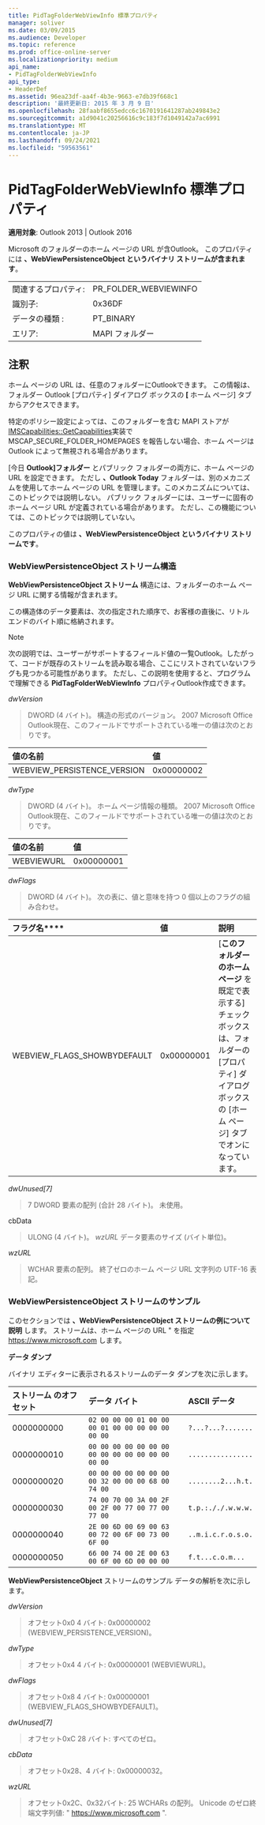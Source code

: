 ```yaml
---
title: PidTagFolderWebViewInfo 標準プロパティ
manager: soliver
ms.date: 03/09/2015
ms.audience: Developer
ms.topic: reference
ms.prod: office-online-server
ms.localizationpriority: medium
api_name:
- PidTagFolderWebViewInfo
api_type:
- HeaderDef
ms.assetid: 96ea23df-aa4f-4b3e-9663-e7db39f668c1
description: '最終更新日: 2015 年 3 月 9 日'
ms.openlocfilehash: 28faabf8655edcc6c1670191641287ab249843e2
ms.sourcegitcommit: a1d9041c20256616c9c183f7d1049142a7ac6991
ms.translationtype: MT
ms.contentlocale: ja-JP
ms.lasthandoff: 09/24/2021
ms.locfileid: "59563561"
---
```

# <a name="pidtagfolderwebviewinfo-cannonical-property"></a>PidTagFolderWebViewInfo 標準プロパティ

  
  
**適用対象**: Outlook 2013 | Outlook 2016 
  
Microsoft のフォルダーのホーム ページの URL が含Outlook。 このプロパティには **、WebViewPersistenceObject というバイナリ ストリームが含まれます**。
  
|||
|:-----|:-----|
|関連するプロパティ:  <br/> |PR_FOLDER_WEBVIEWINFO  <br/> |
|識別子:  <br/> |0x36DF  <br/> |
|データの種類 :   <br/> |PT_BINARY  <br/> |
|エリア:  <br/> |MAPI フォルダー  <br/> |
   
## <a name="remarks"></a>注釈

ホーム ページの URL は、任意のフォルダーにOutlookできます。 この情報は、フォルダー Outlook [プロパティ] ダイアログ ボックスの **[** ホーム ページ] タブからアクセスできます。 
  
特定のポリシー設定によっては、このフォルダーを含む MAPI ストアが[IMSCapabilities::GetCapabilities](pidtagfolderwebviewinfo-cannonical-property.md)実装で MSCAP_SECURE_FOLDER_HOMEPAGES を報告しない場合、ホーム ページは Outlook によって無視される場合があります。 
  
[今日 **Outlook]フォルダー** とパブリック フォルダーの両方に、ホーム ページの URL を設定できます。 ただし **、Outlook Today** フォルダーは、別のメカニズムを使用してホーム ページの URL を管理します。このメカニズムについては、このトピックでは説明しない。 パブリック フォルダーには、ユーザーに固有のホーム ページ URL が定義されている場合があります。 ただし、この機能については、このトピックでは説明していない。 
  
このプロパティの値は **、WebViewPersistenceObject というバイナリ ストリームです**。
  
### <a name="webviewpersistenceobject-stream-structure"></a>WebViewPersistenceObject ストリーム構造

**WebViewPersistenceObject ストリーム** 構造には、フォルダーのホーム ページ URL に関する情報が含まれます。 
  
この構造体のデータ要素は、次の指定された順序で、お客様の直後に、リトル エンドのバイト順に格納されます。 
  
> [!NOTE]
> 次の説明では、ユーザーがサポートするフィールド値の一覧Outlook。したがって、コードが既存のストリームを読み取る場合、ここにリストされていないフラグも見つかる可能性があります。 ただし、この説明を使用すると、プログラムで理解できる **PidTagFolderWebViewInfo** プロパティOutlook作成できます。 
  
 _dwVersion_
  
> DWORD (4 バイト)。 構造の形式のバージョン。 2007 Microsoft Office Outlook現在、このフィールドでサポートされている唯一の値は次のとおりです。
    
|**値の名前**|**値**|
|:-----|:-----|
|WEBVIEW_PERSISTENCE_VERSION  <br/> |0x00000002  <br/> |
   
 _dwType_
  
> DWORD (4 バイト)。 ホーム ページ情報の種類。 2007 Microsoft Office Outlook現在、このフィールドでサポートされている唯一の値は次のとおりです。
    
|**値の名前**|**値**|
|:-----|:-----|
|WEBVIEWURL  <br/> |0x00000001  <br/> |
   
 _dwFlags_
  
> DWORD (4 バイト)。 次の表に、値と意味を持つ 0 個以上のフラグの組み合わせ。
    
|フラグ名****|****値****|****説明****|
|:-----|:-----|:-----|
|WEBVIEW_FLAGS_SHOWBYDEFAULT  <br/> |0x00000001  <br/> |[**このフォルダーのホーム ページ** を既定で表示する] チェックボックスは、フォルダーの [プロパティ] ダイアログ ボックスの [ホーム ページ] タブでオンになっています。  <br/> |
   
 _dwUnused[7]_
  
> 7 DWORD 要素の配列 (合計 28 バイト)。 未使用。
    
cbData
  
> ULONG (4 バイト)。 _wzURL_ データ要素のサイズ (バイト単位)。 
    
 _wzURL_
  
> WCHAR 要素の配列。 終了ゼロのホーム ページ URL 文字列の UTF-16 表記。
    
### <a name="webviewpersistenceobject-stream-sample"></a>WebViewPersistenceObject ストリームのサンプル

このセクションでは **、WebViewPersistenceObject ストリームの例について説明** します。 ストリームは、ホーム ページの URL " を指定 https://www.microsoft.com します。 
  
 **データ ダンプ**
  
バイナリ エディターに表示されるストリームのデータ ダンプを次に示します。
  
|**ストリーム のオフセット**|**データ バイト**|**ASCII データ**|
|:-----|:-----|:-----|
|0000000000  <br/> | `02 00 00 00 01 00 00 00 01 00 00 00 00 00 00 00` <br/> | `?...?...?.......` <br/> |
|0000000010  <br/> | `00 00 00 00 00 00 00 00 00 00 00 00 00 00 00 00` <br/> | `................` <br/> |
|0000000020  <br/> | `00 00 00 00 00 00 00 00 32 00 00 00 68 00 74 00` <br/> | `........2...h.t.` <br/> |
|0000000030  <br/> | `74 00 70 00 3A 00 2F 00 2F 00 77 00 77 00 77 00` <br/> | `t.p.:././.w.w.w.` <br/> |
|0000000040  <br/> | `2E 00 6D 00 69 00 63 00 72 00 6F 00 73 00 6F 00` <br/> | `..m.i.c.r.o.s.o.` <br/> |
|0000000050  <br/> | `66 00 74 00 2E 00 63 00 6F 00 6D 00 00 00` <br/> | `f.t...c.o.m...` <br/> |
   
**WebViewPersistenceObject** ストリームのサンプル データの解析を次に示します。 
  
 _dwVersion_
  
> オフセット0x0 4 バイト: 0x00000002 (WEBVIEW_PERSISTENCE_VERSION)。
    
 _dwType_
  
> オフセット0x4 4 バイト: 0x00000001 (WEBVIEWURL)。
    
 _dwFlags_
  
> オフセット0x8 4 バイト: 0x00000001 (WEBVIEW_FLAGS_SHOWBYDEFAULT)。
    
 _dwUnused[7]_
  
> オフセット0xC 28 バイト: すべてのゼロ。
    
 _cbData_
  
> オフセット0x28、4 バイト: 0x00000032。
    
 _wzURL_
  
> オフセット0x2C、0x32バイト: 25 WCHARs の配列。 Unicode のゼロ終端文字列値: " https://www.microsoft.com ".
    


